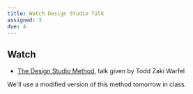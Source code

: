 ```yaml
---
title: Watch Design Studio Talk
assigned: 3
due: 4
---
```


Watch
-----

- [The Design Studio Method](https://vimeo.com/37861987), talk given by Todd Zaki Warfel

We'll use a modified version of this method tomorrow in class.
